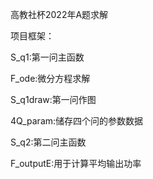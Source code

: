 高教社杯2022年A题求解

项目框架：

S_q1:第一问主函数

F_ode:微分方程求解

S_q1draw:第一问作图

4Q_param:储存四个问的参数数据

S_q2:第二问主函数

F_outputE:用于计算平均输出功率